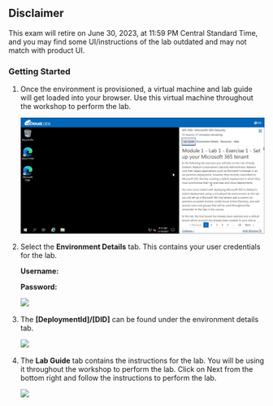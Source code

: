 ## Disclaimer

This exam will retire on June 30, 2023, at 11:59 PM Central Standard Time, and you may find some UI/instructions of the lab outdated and may not match with product UI.

### **Getting Started**

1. Once the environment is provisioned, a virtual machine and lab guide will get loaded into your browser. Use this virtual machine throughout the workshop to perform the lab.
   
   ![LabEnvironment](../Media/ms-500-image-01.jpg)
   
1. Select the **Environment Details** tab. This contains your user credentials for the lab.

    **Username:** <inject key="AzureAdUserEmail" />

    **Password:** <inject key="AzureAdUserPassword" />

    ![](../images/environment-details.png)

1. The **[DeploymentId]/[DID]** can be found under the environment details tab.

    ![](../images/DID.png)

1. The **Lab Guide** tab contains the instructions for the lab. You will be using it throughout the workshop to perform the lab. Click on Next from the bottom right and follow the instructions to perform the lab.

    ![](../images/labguide-page.png)
    

